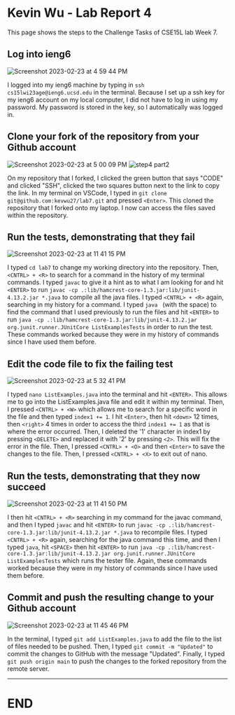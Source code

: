 # Kevin Wu - Lab Report 4
This page shows the steps to the Challenge Tasks of CSE15L lab Week 7.

## Log into ieng6

 ![Screenshot 2023-02-23 at 4 59 44 PM](https://user-images.githubusercontent.com/115754187/221067412-f784d132-8c05-4c68-b1f5-6c5f134ceec8.jpeg)

I logged into my ieng6 machine by typing in `ssh cs15lwi23age@ieng6.ucsd.edu` in the terminal. Because I set up a ssh key for my ieng6 account on my local computer, I did not have to log in using my password. My password is stored in the key, so I automatically was logged in.

## Clone your fork of the repository from your Github account

 ![Screenshot 2023-02-23 at 5 00 09 PM](https://user-images.githubusercontent.com/115754187/221067456-f4d690a9-880a-4946-baa1-58fa39ee7a43.jpeg)
 ![step4 part2](https://user-images.githubusercontent.com/115754187/221067531-bc9e5616-2520-4c84-9cc9-5cd09598bbb4.jpeg)

On my repository that I forked, I clicked the green button that says "CODE" and clicked "SSH", clicked the two squares button next to the link to copy the link.
In my terminal on VSCode, I typed in `git clone git@github.com:kevwu27/lab7.git` and pressed `<Enter>`. This cloned the repository that I forked onto my laptop. I now can access the files saved within the repository. 
 
## Run the tests, demonstrating that they fail
  
 ![Screenshot 2023-02-23 at 11 41 15 PM](https://user-images.githubusercontent.com/115754187/221120993-c9d28ebb-1450-4943-a3a6-32031d40a9ee.jpeg)

I typed `cd lab7` to change my working directory into the repository.
Then, `<CNTRL> + <R>` to search for a command in the history of my terminal commands.
I typed `javac` to give it a hint as to what I am looking for and hit `<ENTER>` to run `javac -cp .:lib/hamcrest-core-1.3.jar:lib/junit-4.13.2.jar *.java` to compile all the java files.
I typed `<CNTRL> + <R>` again, searching in my history for a command.
I typed `java ` (with the space) to find the command that I used previously to run the files and hit `<ENTER>` to run `java -cp .:lib/hamcrest-core-1.3.jar:lib/junit-4.13.2.jar org.junit.runner.JUnitCore ListExamplesTests` in order to run the test.
These commands worked because they were in my history of commands since I have used them before. 

## Edit the code file to fix the failing test
  
 ![Screenshot 2023-02-23 at 5 32 41 PM](https://user-images.githubusercontent.com/115754187/221119204-2f7f5e20-0224-4e52-90b9-fd8aa0931a07.jpeg)

I typed `nano ListExamples.java` into the terminal and hit `<ENTER>`. This allows me to go into the ListExamples.java file and edit it within my terminal.
Then, I pressed `<CNTRL> + <W>` which allows me to search for a specific word in the file and then typed `index1 += 1`.
I hit `<Enter>`, then hit `<down>` 12 times, then `<right>` 4 times in order to access the third `index1 += 1` as that is where the error occurred.
Then, I deleted the '1' character in index1 by pressing `<DELETE>` and replaced it with '2' by pressing `<2>`.
This will fix the error in the file. 
Then, I pressed `<CNTRL> + <O>` and then `<Enter>` to save the changes to the file.
Then, I pressed `<CNTRL> + <X>` to exit out of nano.

## Run the tests, demonstrating that they now succeed
  
 ![Screenshot 2023-02-23 at 11 41 50 PM](https://user-images.githubusercontent.com/115754187/221120952-f1b640b7-e5a4-413c-af1d-73d4b5c42e6e.jpeg)

I then hit `<CNTRL> + <R>` searching in my command for the javac command, and then I typed `javac` and hit `<ENTER>` to run `javac -cp .:lib/hamcrest-core-1.3.jar:lib/junit-4.13.2.jar *.java` to recompile files.
I typed `<CNTRL> + <R>` again, searching for the java command this time, and then I typed `java`, hit `<SPACE>` then hit `<ENTER>` to run `java -cp .:lib/hamcrest-core-1.3.jar:lib/junit-4.13.2.jar org.junit.runner.JUnitCore ListExamplesTests` which runs the tester file.
Again, these commands worked because they were in my history of commands since I have used them before.   
  

## Commit and push the resulting change to your Github account

  ![Screenshot 2023-02-23 at 11 45 46 PM](https://user-images.githubusercontent.com/115754187/221121598-b64d7546-e220-40ec-81a3-05ebfdb9799f.jpeg)
  
In the terminal, I typed `git add ListExamples.java` to add the file to the list of files needed to be pushed.
Then, I typed `git commit -m "Updated"` to commit the changes to GitHub with the message "Updated".
Finally, I typed `git push origin main` to push the changes to the forked repository from the remote server.
 
 ----
 # END
